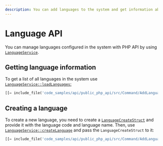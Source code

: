```yaml
---
description: You can add languages to the system and get information about existing languages via the PHP API.
---
```


# Language API

You can manage languages configured in the system with PHP API by using [`LanguageService`](https://github.com/ibexa/core/blob/main/src/contracts/Repository/LanguageService.php).

## Getting language information

To get a list of all languages in the system use [`LanguageService::loadLanguages`:](https://github.com/ibexa/core/blob/main/src/contracts/Repository/LanguageService.php#L79)

``` php
[[= include_file('code_samples/api/public_php_api/src/Command/AddLanguageCommand.php', 37, 42) =]]
```

## Creating a language

To create a new language, you need to create a [`LanguageCreateStruct`](https://github.com/ibexa/core/blob/main/src/contracts/Repository/Values/Content/LanguageCreateStruct.php)
and provide it with the language code and language name.
Then, use [`LanguageService::createLanguage`](https://github.com/ibexa/core/blob/main/src/contracts/Repository/LanguageService.php#L27) and pass the `LanguageCreateStruct` to it:

``` php
[[= include_file('code_samples/api/public_php_api/src/Command/AddLanguageCommand.php', 43, 47) =]]
```
